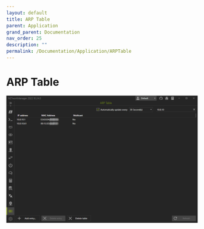 ```yaml
---
layout: default
title: ARP Table
parent: Application
grand_parent: Documentation
nav_order: 25
description: ""
permalink: /Documentation/Application/ARPTable
---
```

# ARP Table

![ARPTable](25_ARPTable.png)

